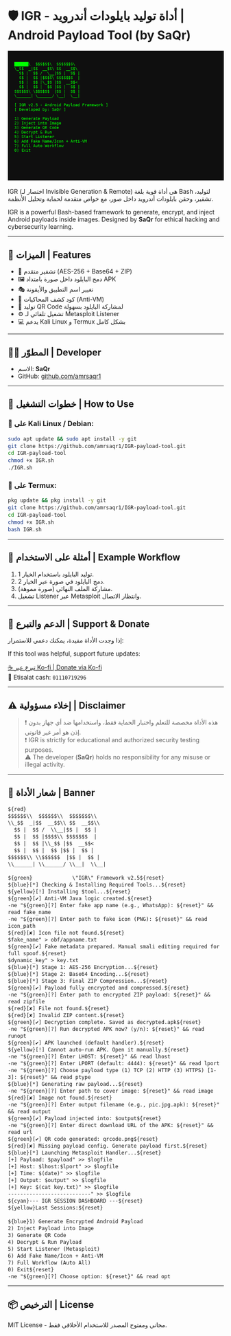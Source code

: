 # 🛡️ IGR - أداة توليد بايلودات أندرويد | Android Payload Tool (by SaQr)
![IGR Tool Preview](igr-preview-v2.5.png)


IGR (اختصار لـ Invisible Generation & Remote) هي أداة قوية بلغة Bash لتوليد، تشفير، وحقن بايلودات أندرويد داخل صور، مع خواص متقدمة لحماية وتحليل الأنظمة.

IGR is a powerful Bash-based framework to generate, encrypt, and inject Android payloads inside images. Designed by **SaQr** for ethical hacking and cybersecurity learning.

---

## 📌 الميزات | Features

- 🔐 تشفير متقدم (AES-256 + Base64 + ZIP)
- 🖼️ دمج البايلود داخل صورة بامتداد APK
- 🎭 تغيير اسم التطبيق والأيقونة
- 🧠 كود كشف المحاكيات (Anti-VM)
- 🎯 توليد QR Code لمشاركة البايلود بسهولة
- ⚙️ تشغيل تلقائي لـ Metasploit Listener
- 💻 يدعم Kali Linux و Termux بشكل كامل

---

## 🧑‍💻 المطوّر | Developer

- الاسم: **SaQr**
- GitHub: [github.com/amrsaqr1](https://github.com/amrsaqr1)

---

## 🧪 خطوات التشغيل | How to Use

### 🐧 على Kali Linux / Debian:

```bash
sudo apt update && sudo apt install -y git
git clone https://github.com/amrsaqr1/IGR-payload-tool.git
cd IGR-payload-tool
chmod +x IGR.sh
./IGR.sh
```

### 📱 على Termux:

```bash
pkg update && pkg install -y git
git clone https://github.com/amrsaqr1/IGR-payload-tool.git
cd IGR-payload-tool
chmod +x IGR.sh
bash IGR.sh
```

---

## 🎯 أمثلة على الاستخدام | Example Workflow

1. توليد البايلود باستخدام الخيار 1.
2. دمج البايلود في صورة عبر الخيار 2.
3. مشاركة الملف النهائي (صورة مموهة).
4. تشغيل Listener عبر Metasploit وانتظار الاتصال.

---

## 💖 الدعم والتبرع | Support & Donate

إذا وجدت الأداة مفيدة، يمكنك دعمي للاستمرار:

If this tool was helpful, support future updates:

[☕ تبرع عبر Ko-fi | Donate via Ko-fi](https://ko-fi.com/saqr306)  
📲 Etisalat cash: `01110719296`

---

## ⚠️ إخلاء مسؤولية | Disclaimer

> ❗️ هذه الأداة مخصصة للتعلم واختبار الحماية فقط، واستخدامها ضد أي جهاز بدون إذن هو أمر غير قانوني.  
> ❗️ IGR is strictly for educational and authorized security testing purposes.  
> ⚠️ The developer (**SaQr**) holds no responsibility for any misuse or illegal activity.

---

## 🔐 شعار الأداة | Banner

```
${red}
$$$$$$\\  $$$$$$\\  $$$$$$$\\  
\\_$$  _|$$  __$$\\ $$  __$$\\ 
  $$ |  $$ /  \\__|$$ |  $$ |
  $$ |  $$ |$$$$\\ $$$$$$$  |
  $$ |  $$ |\\_$$ |$$  __$$< 
  $$ |  $$ |  $$ |$$ |  $$ |
$$$$$$\\ \\$$$$$$  |$$ |  $$ |
\\______| \\______/ \\__|  \\__|

${green}             \"IGR\" Framework v2.5${reset}
${blue}[*] Checking & Installing Required Tools...${reset}
${yellow}[!] Installing $tool...${reset}
${green}[✔] Anti-VM Java logic created.${reset}
-ne "${green}[?] Enter fake app name (e.g., WhatsApp): ${reset}" && read fake_name
-ne "${green}[?] Enter path to fake icon (PNG): ${reset}" && read icon_path
${red}[✘] Icon file not found.${reset}
$fake_name" > obf/appname.txt
${green}[✔] Fake metadata prepared. Manual smali editing required for full spoof.${reset}
$dynamic_key" > key.txt
${blue}[*] Stage 1: AES-256 Encryption...${reset}
${blue}[*] Stage 2: Base64 Encoding...${reset}
${blue}[*] Stage 3: Final ZIP Compression...${reset}
${green}[✔] Payload fully encrypted and compressed.${reset}
-ne "${green}[?] Enter path to encrypted ZIP payload: ${reset}" && read zipfile
${red}[✘] File not found.${reset}
${red}[✘] Invalid ZIP content.${reset}
${green}[✔] Decryption complete. Saved as decrypted.apk${reset}
-ne "${green}[?] Run decrypted APK now? (y/n): ${reset}" && read runopt
${green}[✔] APK launched (default handler).${reset}
${yellow}[!] Cannot auto-run APK. Open it manually.${reset}
-ne "${green}[?] Enter LHOST: ${reset}" && read lhost
-ne "${green}[?] Enter LPORT (default: 4444): ${reset}" && read lport
-ne "${green}[?] Choose payload type (1) TCP (2) HTTP (3) HTTPS) [1-3]: ${reset}" && read ptype
${blue}[*] Generating raw payload...${reset}
-ne "${green}[?] Enter path to cover image: ${reset}" && read image
${red}[✘] Image not found.${reset}
-ne "${green}[?] Enter output filename (e.g., pic.jpg.apk): ${reset}" && read output
${green}[✔] Payload injected into: $output${reset}
-ne "${green}[?] Enter direct download URL of the APK: ${reset}" && read url
${green}[✔] QR code generated: qrcode.png${reset}
${red}[✘] Missing payload config. Generate payload first.${reset}
${blue}[*] Launching Metasploit Handler...${reset}
[+] Payload: $payload" >> $logfile
[+] Host: $lhost:$lport" >> $logfile
[+] Time: $(date)" >> $logfile
[+] Output: $output" >> $logfile
[+] Key: $(cat key.txt)" >> $logfile
---------------------------" >> $logfile
${cyan}--- IGR SESSION DASHBOARD ---${reset}
${yellow}Last Sessions:${reset}

${blue}1) Generate Encrypted Android Payload
2) Inject Payload into Image
3) Generate QR Code
4) Decrypt & Run Payload
5) Start Listener (Metasploit)
6) Add Fake Name/Icon + Anti-VM
7) Full Workflow (Auto All)
0) Exit${reset}
-ne "${green}[?] Choose option: ${reset}" && read opt
```

---

## 📦 الترخيص | License

MIT License - مجاني ومفتوح المصدر للاستخدام الأخلاقي فقط.
